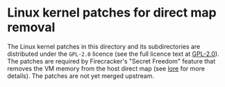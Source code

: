 # Linux kernel patches for direct map removal

The Linux kernel patches in this directory and its subdirectories are
distributed under the `GPL-2.0` licence (see the full licence text at
[GPL-2.0](./GPL-2.0)). The patches are required by Firecracker's "Secret
Freedom" feature that removes the VM memory from the host direct map (see
[lore](https://lore.kernel.org/kvm/20250221160728.1584559-1-roypat@amazon.co.uk/)
for more details). The patches are not yet merged upstream.
